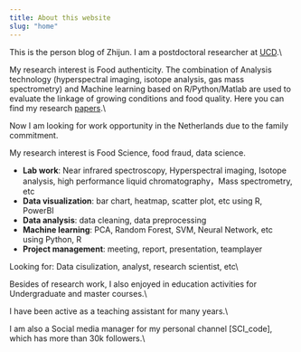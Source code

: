 ```yaml
---
title: About this website
slug: "home"
---
```


This is the person blog of Zhijun. I am a postdoctoral researcher at [UCD](https://www.ucd.ie).\

My research interest is Food authenticity. The combination of Analysis technology (hyperspectral imaging, isotope analysis, gas mass spectrometry) and Machine learning based on R/Python/Matlab are used to evaluate the linkage of growing conditions and food quality. Here you can find my research [papers](https://www.researchgate.net/profile/Zhijun-Wang-18).\

Now I am looking for work opportunity in the Netherlands due to the family commitment.

My research interest is Food Science, food fraud, data science. 

- **Lab work**: Near infrared spectroscopy, Hyperspectral imaging, Isotope analysis, high performance liquid chromatography，Mass spectrometry, etc
- **Data visualization**: bar chart, heatmap, scatter plot, etc using R, PowerBI
- **Data analysis**: data cleaning, data preprocessing
- **Machine learning**: PCA, Random Forest, SVM, Neural Network, etc using Python, R
- **Project management**: meeting, report, presentation, teamplayer

Looking for: Data cisulization, analyst, research scientist, etc\

Besides of research work, I also enjoyed in education activities for Undergraduate and master courses.\

I have been active as a teaching assistant for many years.\

I am also a Social media manager for my personal channel [SCI_code], which has more than 30k followers.\


